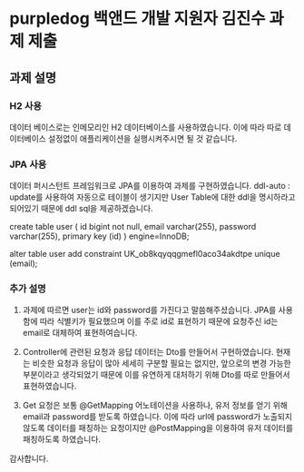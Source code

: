 # purpledog 백앤드 개발 지원자 김진수 과제 제출

## 과제 설명

### H2 사용
데이터 베이스로는 인메모리인 H2 데이터베이스를 사용하였습니다.
이에 따라 따로 데이터베이스 설정없이 애플리케이션을 실행시켜주시면 될 것 같습니다.

### JPA 사용
데이터 퍼시스턴트 프레임워크로 JPA를 이용하여 과제를 구현하였습니다.
ddl-auto : update를 사용하여 자동으로 테이블이 생기지만
User Table에 대한 ddl을 명시하라고 되어있기 때문에 ddl sql을 제공하겠습니다.

create table user (
id bigint not null,
email varchar(255),
password varchar(255),
primary key (id)
) engine=InnoDB;

alter table user add constraint UK_ob8kqyqqgmefl0aco34akdtpe unique (email);

### 추가 설명

1. 과제에 따르면 user는 id와 password를 가진다고 말씀해주셨습니다.
JPA를 사용함에 따라 식별키가 필요했으며 이를 주로 id로 표현하기 때문에
요청주신 id는 email로 대체하여 표현하여습니다.

2. Controller에 관련된 요청과 응답 데이터는 Dto를 만들어서 구현하였습니다.
현재는 비슷한 요청과 응답이 많아 세세히 구분할 필요는 없지만,
앞으로의 변경 가능한 부분이라고 생각되었기 때문에 이를 유연하게 대처하기 위해
Dto를 따로 만들어서 표현하였습니다.

3. Get 요청은 보통 @GetMapping 어노테이션을 사용하나,
유저 정보를 얻기 위해 email과 password를 받도록 하였습니다.
이에 따라 url에 password가 노출되지 않도록 데이터를 패칭하는 요청이지만
@PostMapping을 이용하여 유저 데이터를 패칭하도록 하였습니다.

감사합니다.


